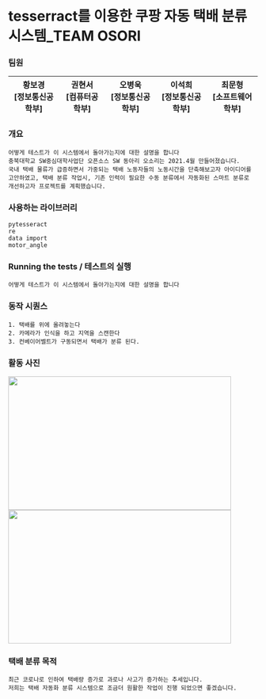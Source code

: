 # tesserract를 이용한 쿠팡 자동 택배 분류 시스템_TEAM OSORI
### 팀원
|황보경<br>[정보통신공학부]|권현서<br>[컴퓨터공학부]|오병욱<br>[정보통신공학부]|이석희<br>[정보통신공학부]|최문형<br>[소프트웨어학부]|
|------|---|---|---|----|
### 개요
```
어떻게 테스트가 이 시스템에서 돌아가는지에 대한 설명을 합니다
충북대학교 SW중심대학사업단 오픈소스 SW 동아리 오소리는 2021.4월 만들어졌습니다.  
국내 택배 물류가 급증하면서 가중되는 택배 노동자들의 노동시간을 단축해보고자 아이디어를 고안하였고, 택배 분류 작업시, 기존 인력이 필요한 수동 분류에서 자동화된 스마트 분류로 개선하고자 프로젝트를 계획했습니다.
```

### 사용하는 라이브러리
```
pytesseract
re
data import
motor_angle
```
### Running the tests / 테스트의 실행
```
어떻게 테스트가 이 시스템에서 돌아가는지에 대한 설명을 합니다
```
### 동작 시퀀스
```
1. 택배를 위에 올려놓는다
2. 카메라가 인식을 하고 지역을 스캔한다
3. 컨베이어벨트가 구동되면서 택배가 분류 된다.
```
### 활동 사진
<img src="https://user-images.githubusercontent.com/62468086/143457188-06e7c976-b8fd-4560-81f4-da2f36fca7cd.png"  width="450" height="270"/> 

<img src="https://user-images.githubusercontent.com/62468086/143458158-f9b40d9b-cd74-494a-86ae-ffff14139ba1.png"  width="450" height="270"/>

### 택배 분류 목적

```
최근 코로나로 인하여 택배량 증가로 과로나 사고가 증가하는 추세입니다.
저희는 택배 자동화 분류 시스템으로 조금더 원활한 작업이 진행 되었으면 좋겠습니다.
```




